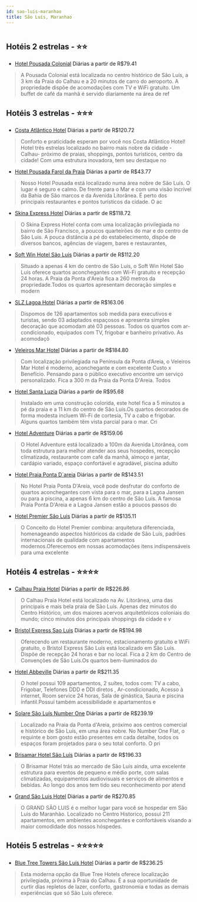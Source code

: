```yaml
---
id: sao-luis-maranhao
title: São Luís, Maranhao
---
```


<center><img src="http://media.omnibees.com/Images/2505/Property/97828.jpg" alt="" /></center>


## Hotéis 2 estrelas - ⭐️⭐️

-    [Hotel Pousada Colonial](https://www.hurb.com/hoteis/sao-luis/hotel-pousada-colonial-OMN-3306?cmp=18055) Diárias a partir de R$79.41
   > A Pousada Colonial está localizada no centro histórico de São Luís, a 3 km da Praia do Calhau e a 20 minutos de carro do aeroporto. A propriedade dispõe de acomodações com TV e WiFi gratuito. Um buffet de café da manhã é servido diariamente na área de ref

## Hotéis 3 estrelas - ⭐️⭐️⭐️

-    [Costa Atlântico Hotel](https://www.hurb.com/hoteis/sao-luis/costa-atlantico-hotel-OMN-2505?cmp=18055) Diárias a partir de R$120.72
   > Conforto e praticidade esperam por você nos Costa Atlântico Hotel! Hotel três estrelas localizado no bairro mais nobre da cidade - Calhau- próximo de praias, shoppings, pontos turísticos, centro da cidade! Com uma estrutura inovadora, tem seu destaque no 
-    [Hotel Pousada Farol da Praia](https://www.hurb.com/hoteis/sao-luis/hotel-pousada-farol-da-praia-OMN-8603?cmp=18055) Diárias a partir de R$43.77
   > Nosso Hotel Pousada está localizado numa área nobre de São Luís. O lugar é seguro e calmo. De frente para o Mar e com uma visão incrível da Bahia de São marcos e da Avenida Litorânea. É perto dos principais restaurantes e pontos turísticos da cidade. O ac
-    [Skina Express Hotel](https://www.hurb.com/hoteis/sao-luis/skina-express-hotel-OMN-4082?cmp=18055) Diárias a partir de R$118.72
   > O Skina Express Hotel conta com uma localização privilegiada no bairro de São Francisco, a poucos quarteirões do mar e do centro de São Luis. A pouca distância a pé do estabelecimento,  dispõe de diversos bancos, agências de viagem, bares e restaurantes, 
-    [Soft Win Hotel São Luis](https://www.hurb.com/hoteis/sao-luis/soft-win-hotel-sao-luis-OMN-6662?cmp=18055) Diárias a partir de R$112.20
   > Situado a apenas 4 km do centro de São Luís, o Soft Win Hotel São Luís oferece quartos aconchegantes com Wi-Fi gratuito e recepção 24 horas. A Praia da Ponta d'Areia fica a 260 metros da propriedade.Todos os quartos apresentam decoração simples e modern
-    [SLZ Lagoa Hotel](https://www.hurb.com/hoteis/sao-luis/slz-lagoa-hotel-OMN-6922?cmp=18055) Diárias a partir de R$163.06
   > Dispomos de 126 apartamentos sob medida para executivos e turistas, sendo 03 adaptados espaçosos e apresenta simples decoração que acomodam até 03 pessoas. Todos os quartos com ar-condicionado, equipados com TV, frigobar e banheiro privativo. As acomodaçõ
-    [Veleiros Mar Hotel](https://www.hurb.com/hoteis/sao-luis/veleiros-mar-hotel-OMN-1624?cmp=18055) Diárias a partir de R$184.80
   > Com localização privilegiada na Península da Ponta d’Areia, o Veleiros Mar Hotel é moderno, aconchegante e com excelente Custo x Benefício. Pensando para o público executivo encontre um serviço personalizado. Fica a 300 m da Praia da Ponta D'Areia. Todos 
-    [Hotel Santa Luzia](https://www.hurb.com/hoteis/sao-luis/hotel-santa-luzia-OMN-8970?cmp=18055) Diárias a partir de R$95.68
   > Instalado em uma construção colorida, este hotel fica a 5 minutos a pé da praia e a 11 km do centro de São Luís.Os quartos decorados de forma modesta incluem Wi-Fi de cortesia, TV a cabo e frigobar. Alguns quartos também têm vista parcial para o mar. Cri
-    [Hotel Adventure](https://www.hurb.com/hoteis/sao-luis/hotel-adventure-OMN-6663?cmp=18055) Diárias a partir de R$159.06
   > O Hotel Adventure está localizado a 100m da Avenida Litorânea, com toda estrutura para melhor atender aos seus hospedes, recepção climatizada, restaurante com café da manhã, almoço e jantar, cardápio variado, espaço confortável e agradável, piscina adulto
-    [Hotel Praia Ponta D´areia](https://www.hurb.com/hoteis/sao-luis/hotel-praia-ponta-dareia-OMN-1623?cmp=18055) Diárias a partir de R$143.51
   > No Hotel Praia Ponta D'Areia, você pode desfrutar do conforto de quartos aconchegantes com vista para o mar, para a Lagoa Jansen ou para a piscina, a apenas 6 km do centro de São Luís. A famosa Praia Ponta D'Areia e a Lagoa Jansen estão a poucos passos do
-    [Hotel Premier São Luis](https://www.hurb.com/hoteis/sao-luis/hotel-premier-sao-luis-OMN-9145?cmp=18055) Diárias a partir de R$135.11
   > O Conceito do Hotel Premier combina: arquitetura diferenciada, homenageando aspectos históricos da cidade de São Luís, padrões internacionais de qualidade com apartamentos modernos.Oferecemos em nossas acomodações itens indispensáveis para uma excelente

## Hotéis 4 estrelas - ⭐️⭐️⭐️⭐️

-    [Calhau Praia Hotel](https://www.hurb.com/hoteis/sao-luis/calhau-praia-hotel-OMN-9081?cmp=18055) Diárias a partir de R$226.86
   > O Calhau Praia Hotel está localizado na Av. Litorânea, uma das principais e mais bela praia de São Luís. Apenas dez minutos do Centro Histórico, um dos maiores acervos arquitetônicos coloniais do mundo; cinco minutos dos principais shoppings da cidade e v
-    [Bristol Express Sao Luis](https://www.hurb.com/hoteis/sao-luis/bristol-express-sao-luis-OMN-3549?cmp=18055) Diárias a partir de R$194.98
   > Oferecendo um restaurante moderno, estacionamento gratuito e WiFi gratuito, o Bristol Express São Luís está localizado em São Luís. Dispõe de recepção 24 horas e bar no local. Fica a 2 km do Centro de Convenções de São Luís.Os quartos bem-iluminados do 
-    [Hotel Abbeville](https://www.hurb.com/hoteis/sao-luis/hotel-abbeville-OMN-2394?cmp=18055) Diárias a partir de R$211.35
   > O hotel possui 109 apartamentos, 2 suítes, todos com: TV a cabo, Frigobar, Telefones DDD e DDI diretos , Ar-condicionado, Acesso à internet, Room service 24 horas, Sala de ginástica, Sauna e piscina infantil.Possuí também acessibilidade e apartamentos e
-    [Solare São Luís Number One](https://www.hurb.com/hoteis/sao-luis/solare-sao-luis-number-one-OMN-1178?cmp=18055) Diárias a partir de R$239.19
   > Localizado na Praia da Ponta d'Areia, próximo aos centros comercial e histórico de São Luís, em uma área nobre. No Number One Flat, o requinte e bom gosto estão presentes em cada detalhe, todos os espaços foram projetados para o seu total conforto. O pri
-    [Brisamar Hotel São Luís](https://www.hurb.com/hoteis/sao-luis/brisamar-hotel-sao-luis-OMN-2095?cmp=18055) Diárias a partir de R$196.33
   > O Brisamar Hotel trás ao mercado de São Luís ainda, uma excelente estrutura para eventos de pequeno e médio porte, com salas climatizadas, equipamentos audiovisuais e serviços de alimentos e bebidas. Ao longo dos anos tem tido seu reconhecimento por atend
-    [Grand São Luis Hotel](https://www.hurb.com/hoteis/sao-luis/grand-sao-luis-hotel-OMN-2679?cmp=18055) Diárias a partir de R$270.85
   > O GRAND SÃO LUIS é o melhor lugar para você se hospedar em São Luis do Maranhão. Localizado no Centro Historico, possui 211 apartamentos, em ambientes aconchegantes e confortáveis visando a maior comodidade dos nossos hóspedes.

## Hotéis 5 estrelas - ⭐️⭐️⭐️⭐️⭐️

-    [Blue Tree Towers São Luís Hotel](https://www.hurb.com/hoteis/sao-luis/blue-tree-towers-sao-luis-hotel-OMN-1815?cmp=18055) Diárias a partir de R$236.25
   > Esta moderna opção da Blue Tree Hotels oferece localização privilegiada, próxima à Praia do Calhau. É a sua oportunidade de curtir dias repletos de lazer, conforto, gastronomia e todas as demais experiências que só São Luís oferece.
